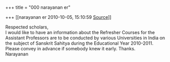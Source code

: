 +++
title = "000 narayanan er"

+++
[[narayanan er	2010-10-05, 15:10:59 [Source](https://groups.google.com/g/bvparishat/c/Z2hg1cTB10Y)]]



Respected scholars,  
I would like to have an information about the Refresher Courses for the Assistant Professors are to be conducted by various Universities in India on the subject of Sanskrit Sahitya during the Educational Year 2010-2011. Please convey in advance if somebody knew it early. Thanks.  
Narayanan  

  

